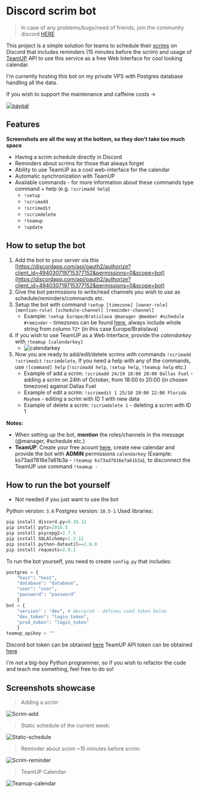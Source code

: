 # Discord scrim bot
> In case of any problems/bugs/need of friends, join the community discord [HERE](http://www.scheduler.patrikpapso.com)

This project is a simple solution for teams to schedule their [scrims](https://www.urbandictionary.com/define.php?term=scrim) on Discord that includes reminders (15 minutes before the scrim) and usage of [TeamUP](https://www.teamup.com/) API to use this service as a free Web Interface for cool looking calendar.


I'm currently hosting this bot on my private VPS with Postgres database handling all the data. 

If you wish to support the maintenance and caffeine costs -> 

[![paypal](https://www.paypalobjects.com/en_US/i/btn/btn_donateCC_LG.gif)](https://www.paypal.me/bluexow)

## Features
**Screenshots are all the way at the bottom, so they don't take too much space**
- Having a scrim schedule directly in Discord
- Reminders about scrims for those that always forget
- Ability to use TeamUP as a cool web-interface for the calendar
- Automatic synchronization with TeamUP
- Available commands - for more information about these commands type command + help (e.g. `!scrimadd help`)
    - `!setup`
    - `!scrimadd`
    - `!scrimedit`
    - `!scrimdelete`
    - `!teamup`
    - `!update`

## How to setup the bot
1. Add the bot to your server via this [https://discordapp.com/api/oauth2/authorize?client_id=494030719715377152&permissions=0&scope=bot](https://discordapp.com/api/oauth2/authorize?client_id=494030719715377152&permissions=0&scope=bot)
2. Give the bot permissions to write/read channels you wish to use as schedule/reminders/commands etc.
3. Setup the bot with command `!setup [timezone] [owner-role] [mention-role] [schedule-channel] [reminder-channel]`
    - Example: `!setup Europe/Bratislava @manager @member #schedule #reminder` - timezones can be found [here](https://en.wikipedia.org/wiki/List_of_tz_database_time_zones), always include whole string from column `TZ*` (in this case Europe/Bratislava)
4. If you wish to use TeamUP as a Web Interface, provide the *calendarkey* with `!teamup [calendarkey]`
    - ![calendarkey](http://bot.patrikpapso.com/teamup_calendarkey.png)
5. Now you are ready to add/edit/delete scrims with commands `!scrimadd` `!scrimedit` `!scrimdelete`, If you need a help with any of the commands, use `![command] help` (`!scrimadd help`, `!setup help`, `!teamup help` etc.)
    - Example of add a scrim: `!scrimadd 24/10 18:00 20:00 Dallas Fuel` - adding a scrim on 24th of October, from 18:00 to 20:00 (in chosen timezone) against Dallas Fuel
    - Example of edit a scrim: `!scrimedit 1 25/10 20:00 22:00 Florida Mayhem` - editing a scrim with ID 1 with new data
    - Example of delete a scrim: `!scrimdelete 1` - deleting a scrim with ID 1

**Notes:**
- When setting up the bot, **mention** the roles/channels in the message (@manager, #schedule etc.)
- **TeamUP**: Create your free acount [here](https://www.teamup.com/), create new calendar and provide the bot with **ADMIN** permissions `calendarkey` (Example: ks73ad7816e7a61b3a - `!teamup ks73ad7816e7a61b3a`), to disconnect the TeamUP use command `!teamup -`

## How to run the bot yourself
- Not needed if you just want to use the bot

Python version: `3.6`
Postgres version: `10.5-1`
Used libraries: 
```python
pip install discord.py=0.16.12
pip install pytz=2018.5
pip install psycopg2=2.7.5
pip install SQLAlchemy=1.2.12
pip install python-dateutil==2.6.0
pip install requests=2.9.1
```
To run the bot yourself, you need to create `config.py` that includes:
```python
postgres = {
    "host": "host",
    "database": "database",
    "user": "user",
    "password": "password"
    }
bot = {
    "version" : "dev", # dev/prod - defines used token below
    "dev_token": "login_token",
    "prod_token": "login_token"
    }
teamup_apikey = ""
```
Discord bot token can be obtained [here](https://discordapp.com/developers/applications/)
TeamUP API token can be obtained [here](https://teamup.com/api-keys/request)

I'm not a big-boy Python programmer, so if you wish to refactor the code and teach me something, feel free to do so!

## Screenshots showcase
>Adding a scrim

![Scrim-add](http://bot.patrikpapso.com/scrim-add.png)

>Static schedule of the current week:

![Static-schedule](http://bot.patrikpapso.com/static-schedule.png)

>Reminder about scrim ~15 minutes before scrim:

![Scrim-reminder](http://bot.patrikpapso.com/reminder.png)

>TeamUP Calendar:

![Teamup-calendar](http://bot.patrikpapso.com/teamup-calendar.png)
